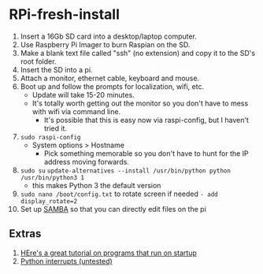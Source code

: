 # RPi-fresh-install

1. Insert a 16Gb SD card into a desktop/laptop computer.
2. Use Raspberry Pi Imager to burn Raspian on the SD.
1. Make a blank text file called "ssh" (no extension) and copy it to the SD's root folder.
1. Insert the SD into a pi.
1. Attach a monitor, ethernet cable, keyboard and mouse.
1. Boot up and follow the prompts for localization, wifi, etc.
    - Update will take 15-20 minutes.
    - It's totally worth getting out the monitor so you don't have to mess with wifi via command line.
      - It's possible that this is easy now via raspi-config, but I haven't tried it.
1. ```sudo raspi-config```
    - System options > Hostname
      - Pick something memorable so you don't have to hunt for the IP address moving forwards.
1. ```sudo su``` ```update-alternatives --install /usr/bin/python python /usr/bin/python3 1```
    - this makes Python 3 the default version
1. ```sudo nano /boot/config.txt``` to rotate screen if needed
    ```- add display_rotate=2```
1. Set up [SAMBA](https://magpi.raspberrypi.org/articles/samba-file-server) so that you can directly edit files on the pi

## Extras
1. [HEre's a great tutorial on programs that run on startup](https://medium.com/@wasiullah.khan21/setup-a-python-script-as-a-service-through-systemctl-systemd-f0cc55a42267)
2. [Python interrupts (untested)](https://blog.miguelgrinberg.com/post/how-to-make-python-wait)
